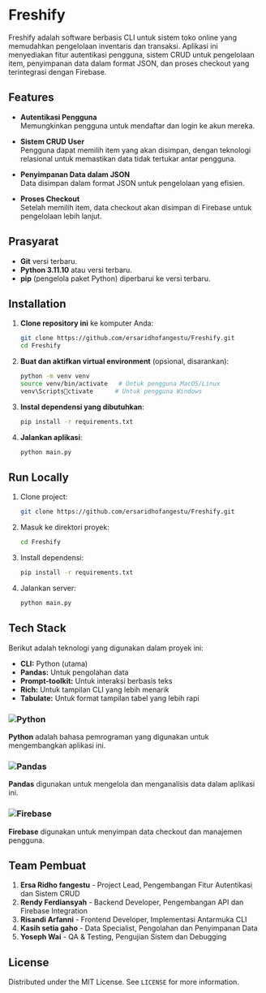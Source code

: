 
# Freshify

Freshify adalah software berbasis CLI untuk sistem toko online yang memudahkan pengelolaan inventaris dan transaksi. Aplikasi ini menyediakan fitur autentikasi pengguna, sistem CRUD untuk pengelolaan item, penyimpanan data dalam format JSON, dan proses checkout yang terintegrasi dengan Firebase.

## Features

- **Autentikasi Pengguna**  
  Memungkinkan pengguna untuk mendaftar dan login ke akun mereka.
  
- **Sistem CRUD User**  
  Pengguna dapat memilih item yang akan disimpan, dengan teknologi relasional untuk memastikan data tidak tertukar antar pengguna.

- **Penyimpanan Data dalam JSON**  
  Data disimpan dalam format JSON untuk pengelolaan yang efisien.

- **Proses Checkout**  
  Setelah memilih item, data checkout akan disimpan di Firebase untuk pengelolaan lebih lanjut.

## Prasyarat

- **Git** versi terbaru.
- **Python 3.11.10** atau versi terbaru.
- **pip** (pengelola paket Python) diperbarui ke versi terbaru.

## Installation

1. **Clone repository ini** ke komputer Anda:
   ```bash
   git clone https://github.com/ersaridhofangestu/Freshify.git
   cd Freshify
   ```

2. **Buat dan aktifkan virtual environment** (opsional, disarankan):
   ```bash
   python -m venv venv
   source venv/bin/activate   # Untuk pengguna MacOS/Linux
   venv\Scriptsctivate      # Untuk pengguna Windows
   ```

3. **Instal dependensi yang dibutuhkan**:
   ```bash
   pip install -r requirements.txt
   ```

4. **Jalankan aplikasi**:
   ```bash
   python main.py
   ```

## Run Locally

1. Clone project:
   ```bash
   git clone https://github.com/ersaridhofangestu/Freshify.git
   ```

2. Masuk ke direktori proyek:
   ```bash
   cd Freshify
   ```

3. Install dependensi:
   ```bash
   pip install -r requirements.txt
   ```

4. Jalankan server:
   ```bash
   python main.py
   ```

## Tech Stack

Berikut adalah teknologi yang digunakan dalam proyek ini:

- **CLI:** Python (utama)
- **Pandas:** Untuk pengolahan data
- **Prompt-toolkit:** Untuk interaksi berbasis teks
- **Rich:** Untuk tampilan CLI yang lebih menarik
- **Tabulate:** Untuk format tampilan tabel yang lebih rapi

### ![Python](https://img.icons8.com/?size=100&id=13441&format=png&color=000000)  
**Python** adalah bahasa pemrograman yang digunakan untuk mengembangkan aplikasi ini.  

### ![Pandas](https://img.icons8.com/?size=100&id=xSkewUSqtErH&format=png&color=000000)  
**Pandas** digunakan untuk mengelola dan menganalisis data dalam aplikasi ini.

### ![Firebase](https://img.icons8.com/?size=100&id=62452&format=png&color=000000)  
**Firebase** digunakan untuk menyimpan data checkout dan manajemen pengguna.

## Team Pembuat

1. **Ersa Ridho fangestu** - Project Lead, Pengembangan Fitur Autentikasi dan Sistem CRUD
2. **Rendy Ferdiansyah** - Backend Developer, Pengembangan API dan Firebase Integration
3. **Risandi Arfanni** - Frontend Developer, Implementasi Antarmuka CLI
4. **Kasih setia gaho** - Data Specialist, Pengolahan dan Penyimpanan Data
5. **Yoseph Wai** - QA & Testing, Pengujian Sistem dan Debugging

## License

Distributed under the MIT License. See `LICENSE` for more information.
